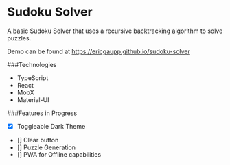 # Sudoku Solver

A basic Sudoku Solver that uses a recursive backtracking algorithm to solve puzzles.

Demo can be found at https://ericgaupp.github.io/sudoku-solver

###Technologies

- TypeScript
- React
- MobX
- Material-UI

###Features in Progress

- [x] Toggleable Dark Theme
- [] Clear button
- [] Puzzle Generation
- [] PWA for Offline capabilities
